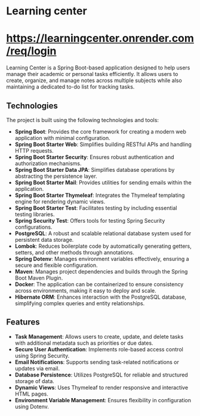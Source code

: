 # Learning center
# https://learningcenter.onrender.com/req/login

Learning Center is a Spring Boot-based application designed to help users manage their academic or personal tasks efficiently. It allows users to create, organize, and manage notes across multiple subjects while also maintaining a dedicated to-do list for tracking tasks.

## Technologies

The project is built using the following technologies and tools:

- **Spring Boot**: Provides the core framework for creating a modern web application with minimal configuration.
- **Spring Boot Starter Web**: Simplifies building RESTful APIs and handling HTTP requests.
- **Spring Boot Starter Security**: Ensures robust authentication and authorization mechanisms.
- **Spring Boot Starter Data JPA**: Simplifies database operations by abstracting the persistence layer.
- **Spring Boot Starter Mail**: Provides utilities for sending emails within the application.
- **Spring Boot Starter Thymeleaf**: Integrates the Thymeleaf templating engine for rendering dynamic views.
- **Spring Boot Starter Test**: Facilitates testing by including essential testing libraries.
- **Spring Security Test**: Offers tools for testing Spring Security configurations.
- **PostgreSQL**: A robust and scalable relational database system used for persistent data storage.
- **Lombok**: Reduces boilerplate code by automatically generating getters, setters, and other methods through annotations.
- **Spring Dotenv**: Manages environment variables effectively, ensuring a secure and flexible configuration.
- **Maven**: Manages project dependencies and builds through the Spring Boot Maven Plugin.
- **Docker**: The application can be containerized to ensure consistency across environments, making it easy to deploy and scale.
- **Hibernate ORM**: Enhances interaction with the PostgreSQL database, simplifying complex queries and entity relationships.

## Features

- **Task Management**: Allows users to create, update, and delete tasks with additional metadata such as priorities or due dates.
- **Secure User Authentication**: Implements role-based access control using Spring Security.
- **Email Notifications**: Supports sending task-related notifications or updates via email.
- **Database Persistence**: Utilizes PostgreSQL for reliable and structured storage of data.
- **Dynamic Views**: Uses Thymeleaf to render responsive and interactive HTML pages.
- **Environment Variable Management**: Ensures flexibility in configuration using Dotenv.
